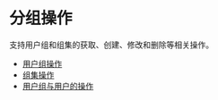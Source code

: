 <!-- ex_nonav -->

# 分组操作

支持用户组和组集的获取、创建、修改和删除等相关操作。

* [用户组操作](./user-group.md)
* [组集操作](./super-group.md)
* [用户组与用户的操作](./membership.md)
